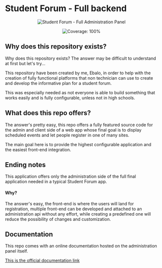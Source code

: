 # Student Forum - Full backend

<p align="center">
    <img src="https://github.com/ebalo55/student-forum-full-backend/raw/main/resources/assets/images/cover.svg" alt="Student Forum - Full Administration Panel"/>
</p>
<p align="center">
    <img src="https://img.shields.io/badge/Coverage-100%25-brightgreen" alt="Coverage: 100%"/>
</p>

## Why does this repository exists?

Why does this repository exists? The answer may be difficult to understand at first but let's try...

This repository have been created by me, Ebalo, in order to help with the creation of fully functional platforms that
non technician can use to create and develop the informative plan for a student forum.

This was especially needed as not everyone is able to build something that works easily and is fully configurable,
unless not in high schools.

## What does this repo offers?

The answer's pretty easy, this repo offers a fully featured source code for the admin and client side of a web app whose
final goal is to display scheduled events and let people register in one of many sites.

The main goal here is to provide the highest configurable application and the easiest front-end integration.

## Ending notes

This application offers only the administration side of the full final application needed in a typical Student Forum
app.

#### Why?

The answer's easy, the front-end is where the users will land for registration, multiple front-end can be developed and
attached to an administration api without any effort, while creating a predefined one will reduce the possibility of
changes and customization.

## Documentation

This repo comes with an online documentation hosted on the administration panel itself.

[This is the official documentation link](????)

